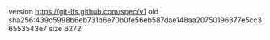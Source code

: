 version https://git-lfs.github.com/spec/v1
oid sha256:439c5998b6eb731b6e70b0fe56eb587dae148aa20750196377e5cc36553543e7
size 6272
